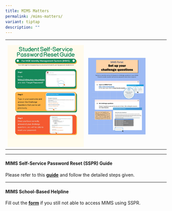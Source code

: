 ```yaml
---
title: MIMS Matters
permalink: /mims-matters/
variant: tiptap
description: ""
---
```

<table style="minWidth: 50px">
<colgroup>
<col>
<col>
</colgroup>
<tbody>
<tr>
<td rowspan="1" colspan="1">
<p></p><a class="isomer-image-wrapper" href="/SSPR_Reset_Password.pdf"><img style="width: 100%" height="auto" width="100%" alt="" src="/images/SSPR_Reset_Password.jpg"></a>
</td>
<td rowspan="1" colspan="1">
<p></p><a class="isomer-image-wrapper" href="/SSPR_Setup_Questions.pdf"><img style="width: 75%;" height="auto" width="100%" alt="" src="/images/SSPR_Setup_Questions.jpg"></a>
</td>
</tr>
</tbody>
</table>
<p></p>
<hr>
<h4>MIMS Self-Service Password Reset (SSPR) Guide</h4>
<p>Please refer to this <strong><a href="/files/MIMS_SSPR_Guide.pdf" rel="noopener noreferrer nofollow" target="_blank">guide</a></strong> and
follow the detailed steps given.</p>
<hr>
<h4>MIMS School-Based Helpline</h4>
<p>Fill out the <strong><a href="https://go.gov.sg/frontier-formsg" rel="noopener noreferrer nofollow" target="_blank"><u>form</u></a></strong> if
you still not able to access MIMS using SSPR.</p>
<p></p>
